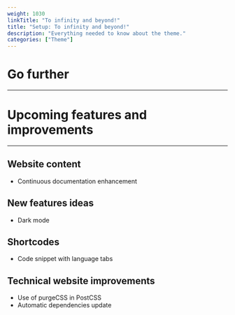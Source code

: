 ```yaml
---
weight: 1030
linkTitle: "To infinity and beyond!"
title: "Setup: To infinity and beyond!"
description: "Everything needed to know about the theme."
categories: ["Theme"]
---
```


# Go further
---

# Upcoming features and improvements
---

## Website content
* Continuous documentation enhancement

## New features ideas
* Dark mode

## Shortcodes
* Code snippet with language ​​tabs

## Technical website improvements
* Use of purgeCSS in PostCSS
* Automatic dependencies update